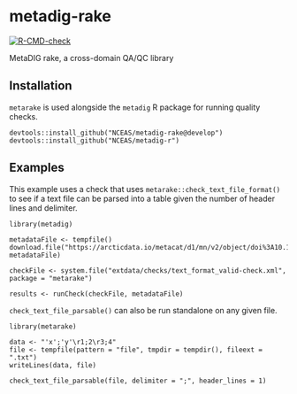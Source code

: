 # metadig-rake

  <!-- badges: start -->
  [![R-CMD-check](https://github.com/NCEAS/metadig-rake/workflows/R-CMD-check/badge.svg)](https://github.com/NCEAS/metadig-rake/actions)
  <!-- badges: end -->

MetaDIG rake, a cross-domain QA/QC library

## Installation

`metarake` is used alongside the `metadig` R package for running quality checks.

```
devtools::install_github("NCEAS/metadig-rake@develop")
devtools::install_github("NCEAS/metadig-r")
```

## Examples

This example uses a check that uses `metarake::check_text_file_format()` to see if a text file can be parsed into a table given the number of header lines
and delimiter.

```
library(metadig)

metadataFile <- tempfile()
download.file("https://arcticdata.io/metacat/d1/mn/v2/object/doi%3A10.18739%2FA2CJ87N0J", metadataFile)

checkFile <- system.file("extdata/checks/text_format_valid-check.xml", package = "metarake")

results <- runCheck(checkFile, metadataFile)
```

`check_text_file_parsable()` can also be run standalone on any given file.

```
library(metarake)

data <- "'x';'y'\r1;2\r3;4"
file <- tempfile(pattern = "file", tmpdir = tempdir(), fileext = ".txt")
writeLines(data, file)

check_text_file_parsable(file, delimiter = ";", header_lines = 1)
```


